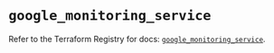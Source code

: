 # `google_monitoring_service`

Refer to the Terraform Registry for docs: [`google_monitoring_service`](https://registry.terraform.io/providers/hashicorp/google-beta/5.16.0/docs/resources/google_monitoring_service).
